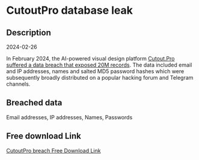 # CutoutPro database leak

## Description

2024-02-26

In February 2024, the AI-powered visual design platform <a href="https://twitter.com/H4ckManac/status/1762387053889675658" target="_blank" rel="noopener">Cutout.Pro suffered a data breach that exposed 20M records</a>. The data included email and IP addresses, names and salted MD5 password hashes which were subsequently broadly distributed on a popular hacking forum and Telegram channels.

## Breached data

Email addresses, IP addresses, Names, Passwords

## Free download Link

[CutoutPro breach Free Download Link](https://tinyurl.com/2b2k277t)